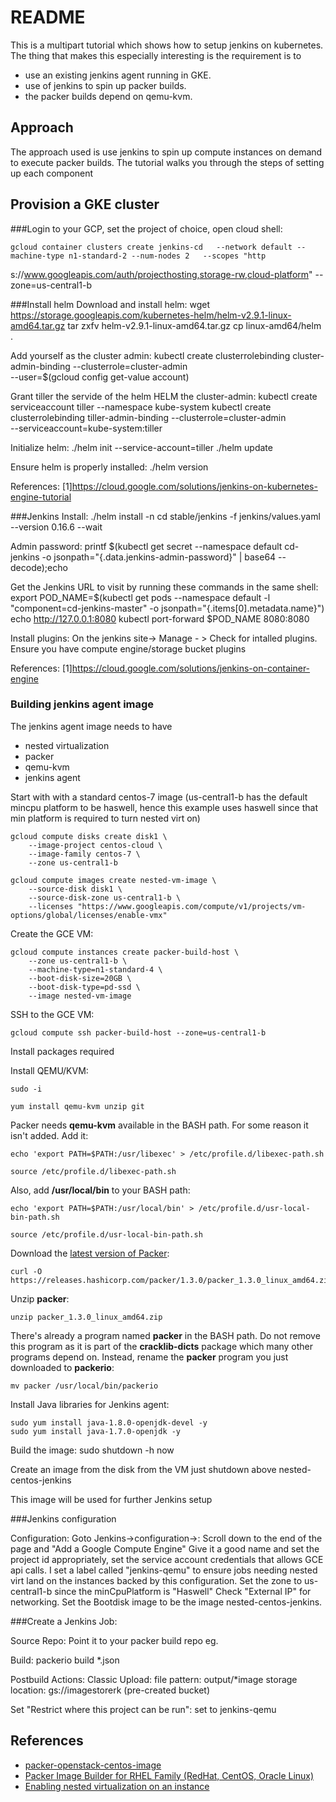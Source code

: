 README
======

This is a multipart tutorial which shows how to setup jenkins on kubernetes.
The thing that makes this especially interesting is the requirement is to 
* use an existing jenkins agent running in GKE.
* use of jenkins to spin up packer builds.
* the packer builds depend on qemu-kvm.

Approach
------------------------

The approach used is use jenkins to spin up compute instances on demand to execute packer builds.
The tutorial walks you through the steps of setting up each component 

Provision a GKE cluster 
------------------------
###Login to your GCP, set the project of choice, open cloud shell:

    gcloud container clusters create jenkins-cd   --network default --machine-type n1-standard-2 --num-nodes 2   --scopes "http
s://www.googleapis.com/auth/projecthosting,storage-rw,cloud-platform"  --zone=us-central1-b

###Install helm
Download and install helm:
    wget https://storage.googleapis.com/kubernetes-helm/helm-v2.9.1-linux-amd64.tar.gz
    tar zxfv helm-v2.9.1-linux-amd64.tar.gz
    cp linux-amd64/helm .

Add yourself as the cluster admin:
    kubectl create clusterrolebinding cluster-admin-binding --clusterrole=cluster-admin \
        --user=$(gcloud config get-value account)

Grant tiller the servide of the helm HELM the cluster-admin:
    kubectl create serviceaccount tiller --namespace kube-system
    kubectl create clusterrolebinding tiller-admin-binding --clusterrole=cluster-admin \
               --serviceaccount=kube-system:tiller
               
Initialize helm:
    ./helm init --service-account=tiller
    ./helm update

Ensure helm is properly installed:
    ./helm version

References:
[1]https://cloud.google.com/solutions/jenkins-on-kubernetes-engine-tutorial


###Jenkins
Install:
    ./helm install -n cd stable/jenkins -f jenkins/values.yaml --version 0.16.6 --wait

Admin password:
    printf $(kubectl get secret --namespace default cd-jenkins -o jsonpath="{.data.jenkins-admin-password}" | base64 --decode);echo

Get the Jenkins URL to visit by running these commands in the same shell:
  export POD_NAME=$(kubectl get pods --namespace default -l "component=cd-jenkins-master" -o jsonpath="{.items[0].metadata.name}")
  echo http://127.0.0.1:8080
  kubectl port-forward $POD_NAME 8080:8080

Install plugins: 
On the jenkins site-> Manage - > 
Check for intalled plugins. Ensure you have compute engine/storage bucket plugins


References:
[1]https://cloud.google.com/solutions/jenkins-on-container-engine

### Building jenkins agent image
The jenkins agent image needs to have 
* nested virtualization
* packer
* qemu-kvm
* jenkins agent

Start with with a standard centos-7 image (us-central1-b has the default mincpu platform to be haswell, hence this example uses haswell since that min platform is required to turn nested virt on) 

    gcloud compute disks create disk1 \
        --image-project centos-cloud \
        --image-family centos-7 \
        --zone us-central1-b

    gcloud compute images create nested-vm-image \
        --source-disk disk1 \
        --source-disk-zone us-central1-b \
        --licenses "https://www.googleapis.com/compute/v1/projects/vm-options/global/licenses/enable-vmx"

Create the GCE VM:

    gcloud compute instances create packer-build-host \
        --zone us-central1-b \
        --machine-type=n1-standard-4 \
        --boot-disk-size=20GB \
        --boot-disk-type=pd-ssd \
        --image nested-vm-image


SSH to the GCE VM:

    gcloud compute ssh packer-build-host --zone=us-central1-b


Install packages required 
   
Install QEMU/KVM:

    sudo -i

    yum install qemu-kvm unzip git

Packer needs __qemu-kvm__ available in the BASH path. For some reason it isn't added. Add it:

    echo 'export PATH=$PATH:/usr/libexec' > /etc/profile.d/libexec-path.sh

    source /etc/profile.d/libexec-path.sh

Also, add __/usr/local/bin__ to your BASH path:

    echo 'export PATH=$PATH:/usr/local/bin' > /etc/profile.d/usr-local-bin-path.sh

    source /etc/profile.d/usr-local-bin-path.sh

Download the [latest version of Packer](https://www.packer.io/downloads.html):

    curl -O https://releases.hashicorp.com/packer/1.3.0/packer_1.3.0_linux_amd64.zip

Unzip __packer__:

    unzip packer_1.3.0_linux_amd64.zip

There's already a program named __packer__ in the BASH path. Do not remove this program as it is part of the __cracklib-dicts__ package which many other programs depend on. Instead, rename the __packer__ program you just downloaded to __packerio__:

    mv packer /usr/local/bin/packerio


Install Java libraries for Jenkins agent:

    sudo yum install java-1.8.0-openjdk-devel -y
    sudo yum install java-1.7.0-openjdk -y

Build the image:
    sudo shutdown -h now

Create an image from the disk from the VM just shutdown above nested-centos-jenkins

This image will be used for further Jenkins setup

###Jenkins configuration

Configuration:
Goto Jenkins->configuration->:
Scroll down to the end of the page and "Add a Google Compute Engine"
Give it a good name and set the project id appropriately, set the service account credentials that allows GCE api calls.
I set a label called "jenkins-qemu" to ensure jobs needing nested virt land on the instances backed by this configuration. 
Set the zone to us-central1-b since the minCpuPlatform is "Haswell"
Check "External IP" for networking.
Set the Bootdisk image to be the image nested-centos-jenkins.

###Create a Jenkins Job:

Source Repo: Point it to your packer build repo 
eg.

Build: 
packerio build *.json

Postbuild Actions:
Classic Upload:
file pattern: output/*image 
storage location: gs://imagestorerk (pre-created bucket)

Set "Restrict where this project can be run":
set to jenkins-qemu



References
----------

* [packer-openstack-centos-image](https://github.com/jkhelil/packer-openstack-centos-image)
* [Packer Image Builder for RHEL Family (RedHat, CentOS, Oracle Linux)](https://github.com/TelekomLabs/packer-rhel)
* [Enabling nested virtualization on an instance](https://cloud.google.com/compute/docs/instances/enable-nested-virtualization-vm-instances#enablenestedvirt)
